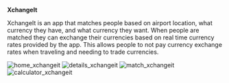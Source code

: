 **XchangeIt**

XchangeIt is an app that matches people based on airport location, what currency they have, and what currency they want. When people are matched they can exchange their currencies based on real time currency rates provided by the app. This allows people to not pay currency exchange rates when traveling and needing to trade currencies.

![home_xchangeit](https://cloud.githubusercontent.com/assets/13628228/17156648/b8742ad8-533f-11e6-8d0b-e793e63299ad.png) ![details_xchangeit](https://cloud.githubusercontent.com/assets/13628228/17156652/bd0b89ec-533f-11e6-8cf4-bf16279f916e.png) ![match_xchangeit](https://cloud.githubusercontent.com/assets/13628228/17156655/c023a7ea-533f-11e6-9ef7-96a89d1ed2cc.png) ![calculator_xchangeit](https://cloud.githubusercontent.com/assets/13628228/17156660/c38b985c-533f-11e6-80a0-9d1606a1e075.png)
